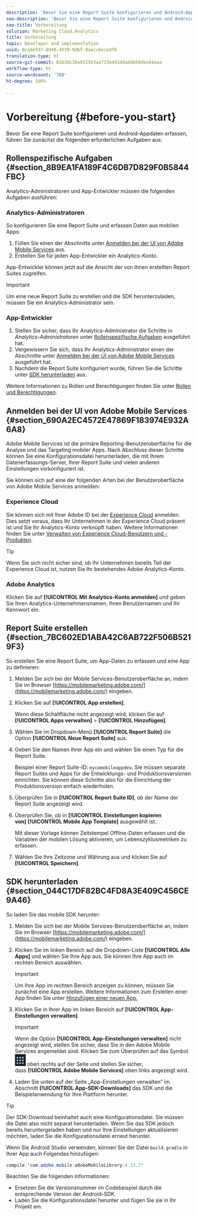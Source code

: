 ```yaml
---
description: 'Bevor Sie eine Report Suite konfigurieren und Android-Appdaten erfassen, führen Sie zunächst die folgenden erforderlichen Aufgaben aus '
seo-description: 'Bevor Sie eine Report Suite konfigurieren und Android-Appdaten erfassen, führen Sie zunächst die folgenden erforderlichen Aufgaben aus '
seo-title: Vorbereitung
solution: Marketing Cloud,Analytics
title: Vorbereitung
topic: Developer and implementation
uuid: 0ca9e937-8d40-4570-9dbf-9aecc6ecedf6
translation-type: ht
source-git-commit: 82b3dc38a0325b3aa733b491ddad9b59dbe84eaa
workflow-type: ht
source-wordcount: '760'
ht-degree: 100%

---
```



# Vorbereitung {#before-you-start}

Bevor Sie eine Report Suite konfigurieren und Android-Appdaten erfassen, führen Sie zunächst die folgenden erforderlichen Aufgaben aus:

## Rollenspezifische Aufgaben {#section_8B9EA1FA189F4C6DB7D829F0B5844FBC}

Analytics-Administratoren und App-Entwickler müssen die folgenden Aufgaben ausführen:

### Analytics-Administratoren

So konfigurieren Sie eine Report Suite und erfassen Daten aus mobilen Apps:

1. Füllen Sie einen der Abschnitte unter [Anmelden bei der UI von Adobe Mobile Services](../getting-started/requirements.md#section_690A2EC4572E47869F183974E932A6A8) aus.
1. Erstellen Sie für jeden App-Entwickler ein Analytics-Konto.

App-Entwickler können jetzt auf die Ansicht der von Ihnen erstellten Report Suites zugreifen.

>[!IMPORTANT]
>
>Um eine neue Report Suite zu erstellen und die SDK herunterzuladen, müssen Sie ein Analytics-Administrator sein.

### App-Entwickler

1. Stellen Sie sicher, dass Ihr Analytics-Administrator die Schritte in *Analytics-Administratoren* unter [Rollenspezifische Aufgaben](../getting-started/requirements.md#section_8B9EA1FA189F4C6DB7D829F0B5844FBC) ausgeführt hat.
1. Vergewissern Sie sich, dass Ihr Analytics-Administrator einen der Abschnitte unter [Anmelden bei der UI von Adobe Mobile Services](../getting-started/requirements.md#section_690A2EC4572E47869F183974E932A6A8) ausgeführt hat.
1. Nachdem die Report Suite konfiguriert wurde, führen Sie die Schritte unter [SDK herunterladen](../getting-started/requirements.md#section_044C17DF82BC4FD8A3E409C456CE9A46) aus.

Weitere Informationen zu Rollen und Berechtigungen finden Sie unter [Rollen und Berechtigungen](/help/using/gs/c-mob-roles-and-permissions.md).

## Anmelden bei der UI von Adobe Mobile Services  {#section_690A2EC4572E47869F183974E932A6A8}

Adobe Mobile Services ist die primäre Reporting-Benutzeroberfläche für die Analyse und das Targeting mobiler Apps. Nach Abschluss dieser Schritte können Sie eine Konfigurationsdatei herunterladen, die mit Ihrem Datenerfassungs-Server, Ihrer Report Suite und vielen anderen Einstellungen vorkonfiguriert ist.

Sie können sich auf eine der folgenden Arten bei der Benutzeroberfläche von Adobe Mobile Services anmelden:

### Experience Cloud

Sie können sich mit Ihrer Adobe ID bei der [Experience Cloud](https://experiencecloud.adobe.com) anmelden. Dies setzt voraus, dass Ihr Unternehmen in der Experience Cloud präsent ist und Sie Ihr Analytics-Konto verknüpft haben. Weitere Informationen finden Sie unter [Verwalten von Experience Cloud-Benutzern und -Produkten](https://docs.adobe.com/content/help/de-DE/core-services/interface/manage-users-and-products/admin-getting-started.html).

>[!TIP]
>
>Wenn Sie sich nicht sicher sind, ob Ihr Unternehmen bereits Teil der Experience Cloud ist, nutzen Sie Ihr bestehendes Adobe Analytics-Konto.

### Adobe Analytics

Klicken Sie auf **[!UICONTROL Mit Analytics-Konto anmelden]** und geben Sie Ihren Analytics-Unternehmensnamen, Ihren Benutzernamen und Ihr Kennwort ein.

## Report Suite erstellen {#section_7BC602ED1ABA42C6AB722F506B5219F3}

So erstellen Sie eine Report Suite, um App-Daten zu erfassen und eine App zu definieren:

1. Melden Sie sich bei der Mobile Services-Benutzeroberfläche an, indem Sie im Browser [https://mobilemarketing.adobe.com/](https://mobilemarketing.adobe.com/) eingeben.
1. Klicken Sie auf **[!UICONTROL App erstellen]**.

   Wenn diese Schaltfläche nicht angezeigt wird, klicken Sie auf **[!UICONTROL Apps verwalten]** > **[!UICONTROL Hinzufügen]**.

1. Wählen Sie im Dropdown-Menü **[!UICONTROL Report Suite]** die Option **[!UICONTROL Neue Report Suite]** aus.

1. Geben Sie den Namen Ihrer App ein und wählen Sie einen Typ für die Report Suite.

   Beispiel einer Report Suite-ID: `mycomobileappdev`. Sie müssen separate Report Suites und Apps für die Entwicklungs- und Produktionsversionen einrichten. Sie können diese Schritte also für die Einrichtung der Produktionsversion einfach wiederholen.
1. Überprüfen Sie in **[!UICONTROL Report Suite ID]**, ob der Name der Report Suite angezeigt wird.
1. Überprüfen Sie, ob in **[!UICONTROL Einstellungen kopieren von]** **[!UICONTROL Mobile App Template]** ausgewählt ist.

   Mit dieser Vorlage können Zeitstempel Offline-Daten erfassen und die Variablen der mobilen Lösung aktivieren, um Lebenszyklusmetriken zu erfassen.

1. Wählen Sie Ihre Zeitzone und Währung aus und klicken Sie auf **[!UICONTROL Speichern]**.

## SDK herunterladen {#section_044C17DF82BC4FD8A3E409C456CE9A46}

So laden Sie das mobile SDK herunter:

1. Melden Sie sich bei der Mobile Services-Benutzeroberfläche an, indem Sie im Browser [https://mobilemarketing.adobe.com/](https://mobilemarketing.adobe.com/) eingeben.
1. Klicken Sie im linken Bereich auf die Dropdown-Liste **[!UICONTROL Alle Apps]** und wählen Sie Ihre App aus.
Sie können Ihre App auch im rechten Bereich auswählen.

   >[!IMPORTANT]
   >
   >Um Ihre App im rechten Bereich anzeigen zu können, müssen Sie zunächst eine App erstellen. Weitere Informationen zum Erstellen einer App finden Sie unter [Hinzufügen einer neuen App.](https://docs.adobe.com/content/help/de-DE/mobile-services/using/manage-apps-ug/t-new-app.html)

1. Klicken Sie in Ihrer App im linken Bereich auf **[!UICONTROL App-Einstellungen verwalten]**.

   >[!IMPORTANT]
   >
   >Wenn die Option **[!UICONTROL App-Einstellungen verwalten]** nicht angezeigt wird, stellen Sie sicher, dass Sie in den Adobe Mobile Services angemeldet sind. Klicken Sie zum Überprüfen auf das Symbol ![Lösungsmenü](assets/solution-switcher.png) oben rechts auf der Seite und stellen Sie sicher, dass **[!UICONTROL Adobe Mobile Services]** oben links angezeigt wird.

1. Laden Sie unten auf der Seite „App-Einstellungen verwalten“ im Abschnitt **[!UICONTROL App-SDK-Downloads]** das SDK und die Beispielanwendung für Ihre Plattform herunter.

>[!TIP]
>
>Der SDK-Download beinhaltet auch eine Konfigurationsdatei. Sie müssen die Datei also nicht separat herunterladen. Wenn Sie das SDK jedoch bereits heruntergeladen haben und nur Ihre Einstellungen aktualisieren möchten, laden Sie die Konfigurationsdatei erneut herunter.

Wenn Sie Android Studio verwenden, können Sie der Datei `build.gradle` in Ihrer App auch Folgendes hinzufügen:

```java
compile 'com.adobe.mobile:adobeMobileLibrary:4.13.7'
```

Beachten Sie die folgenden Informationen:

* Ersetzen Sie die Versionsnummer im Codebeispiel durch die entsprechende Version der Android-SDK.
* Laden Sie die Konfigurationsdatei herunter und fügen Sie sie in Ihr Projekt ein.